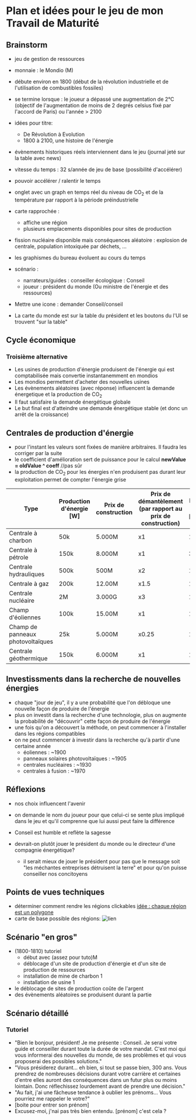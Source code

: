 # Plan et idées pour le jeu de mon Travail de Maturité

## Brainstorm

- jeu de gestion de ressources

- monnaie : le Mondio (M)

- débute environ en 1800 (début de la révolution industrielle et de l'utilisation de combustibles fossiles)

- se termine lorsque : le joueur a dépassé une augmentation de 2°C (objectif de l'augmentation de moins de 2 degrés celsius fixé par l'accord de Paris) ou l'année > 2100

- idées pour titre:
	- De Révolution à Evolution
	- 1800 à 2100, une histoire de l'énergie

- évènements historiques réels interviennent dans le jeu (journal jeté sur la table avec news)

- vitesse du temps : 32 s/année de jeu de base (possibilité d'accélérer)
- pouvoir accélérer / ralentir le temps

- onglet avec un graph en temps réel du niveau de CO<sub>2</sub> et de la température par rapport à la période préindustrielle

<!-- - 2 conseillers : un pro écologique et un pro ressources fossiles avec des points de réputation auprès de ces 2 conseillers
- une action écologique rapporte des points de réputation auprès de ton conseiller écologique et vice versa -->

- carte rapprochée :
	- affiche une région
    - plusieurs emplacements disponibles pour sites de production

- fission nucléaire disponible mais conséquences aléatoire : explosion de centrale, population intoxiquée par déchets, ...

- les graphismes du bureau évoluent au cours du temps

- scénario :
    - narrateurs/guides : conseiller écologique : Conseil
    - joueur : président du monde (Ou ministre de l'énergie et des ressources) 
	<!-- - joueur : président d'une compagnie électrique //voir Réflexions-->

- Mettre une icone : demander Conseil/conseil

- La carte du monde est sur la table du président et les boutons du l'UI se trouvent "sur la table"



## Cycle économique

<!-- ### Première alternative:

- 2 types de sites:
    - Les sites de production **d'énergie** (mines, éoliennes, panneaux solaires,...)
    - Les sites de production de marchandises (montres, chocolat, fromage, mines de diamant, ...)
- Les sites de production d'énergie produisent directement de l'énergie
- Les sites de production de ressources consomment cette énergie et produisent des Mondio
- Les Mondio sont réinvestits pour produire plus
- Il serait peut-être possible de prendre un emprunt à la banque
==> Ne transmets pas le message voulu -->

<!-- ### Deuxième alternative:

- 3 types de sites:
    - Les sites de production de **ressources énergétiques** (mines, ...)
    - Les sites de production de matières premières (or, fer, diamant, cotton, ...)
    - Les sites de production de produits finis (acier, tissus, voitures, ...)
- Les sites de production de ressources énergétiques produisent du combustible qui peut être vendu ou utilisé pour produire de l'énergie (par défaut: énergie)
- Les sites de production de matières premières nécessitent de l'énergie
- Les sites de production produits finis utilisent des matières premières pour produire des produits finis

==> TROP COMPLIQUÉ -->

### Troisième alternative

- Les usines de production d'énergie produisent de l'énergie qui est comptabilisée mais convertie instantanemment en mondios
- Les mondios permettent d'acheter des nouvelles usines
- Les évènements aléatoires (avec réponse) influencent la demande énergetique et la production de CO<sub>2</sub>
- Il faut satisfaire la demande énergétique globale
- Le but final est d'atteindre une demande énergétique stable (et donc un arrêt de la croissance)

<!-- ## Différentes ressources par région:

Région | Augmente CO<sub>2</sub> | N'augmente pas le CO<sub>2</sub>
-------|-------------------------|-------------------------
Europe | charbon | barrages hydroélectriques
Afrique | diamant, uranium |
Amérique du nord | charbon, pétrole, gaz naturel |
Asie | charbon |
Amérique du sud | forêt primaire → palme, bétail, bois | Exploitation durable (produit moins)
Toutes régions | Coupe de bois | Énergie solaire, éoliennes, fission nucléaire (avec conséquences), fusion nucléaire, géothermie

==> Peut-être à mettre mais compliqué -->

## Centrales de production d'énergie
- pour l'instant les valeurs sont fixées de manière arbitraires. Il faudra les corriger par la suite
- le coefficient d'amélioration sert de puissance pour le calcul **newValue = oldValue ^ coeff** //pas sûr
- la production de CO<sub>2</sub> pour les énergies n'en produisent pas durant leur exploitation permet de compter l'énergie grise

Type | Production d'énergie [W] | Prix de construction | Prix de démantèlement (par rapport au prix de construction) | Production de CO<sub>2</sub> [tonne/année] | coeff. d'upgrade
-----|--------|------------|------|------------|-------------
Centrale à charbon | 50k | 5.000M | x1 | 10 | 2
Centrale à pétrole | 150k | 8.000M | x1 | 35 | 1.75
Centrale hydrauliques | 500k | 500M | x2 | 1 | 1.25
Centrale à gaz | 200k | 12.00M | x1.5 | 15 | 1.5
Centrale nucléaire | 2M | 3.000G | x3 | 1 | 2
Champ d'éoliennes | 100k | 15.00M | x1 | 1 | 2
Champ de panneaux photovoltaïques | 25k | 5.000M | x0.25 | 1 | 2
Centrale géothermique | 150k | 6.000M | x1 | 1 | 1.75


## Investissments dans la recherche de nouvelles énergies

- chaque "jour de jeu", il y a une probabilité que l'on débloque une nouvelle façon de produire de l'énergie
- plus on investit dans la recherche d'une technologie, plus on augmente la probabilité de "découvrir" cette façon de produire de l'énergie
- une fois qu'on a découvert la méthode, on peut commencer à l'installer dans les régions compatibles
- on ne peut commencer à investir dans la recherche qu'à partir d'une certaine année
    - éoliennes : ~1900
    - panneaux solaires photovoltaïques : ~1905
    - centrales nucléaires : ~1930
    - centrales à fusion : ~1970



## Réflexions

<!-- - si on joue le président du monde et que c'est nous qui causons le changement climatique, on se rend compte que c'est à chacun de choisir ou non de freiner ce changement -->
- nos choix influencent l'avenir

- on demande le nom du joueur pour que celui-ci se sente plus impliqué dans le jeu et qu'il comprenne que lui aussi peut faire la différence

- Conseil est humble et reflète la sagesse

- devrait-on plutôt jouer le président du monde ou le directeur d'une compagnie énergétique?
	- il serait mieux de jouer le président pour pas que le message soit "les méchantes entreprises détruisent la terre" et pour qu'on puisse conseiller nos concitoyens
<!-- - Nemo représente la "science sans conscience" et le renfermement (pas sûr) -->


## Points de vues techniques

- déterminer comment rendre les régions clickables [idée : chaque région est un polygone](http://phaser.io/examples/v2/geometry/polygon-contains)
- carte de base possible des régions: ![lien](http://www.worldometers.info/img/7-continents-of-the-world.gif)


## Scénario "en gros"

- (1800-1810) tutoriel
	- début avec (assez pour tuto)M
	- déblocage d'un site de production d'énergie et d'un site de production de ressources
	- installation de mine de charbon 1
	- installation de usine 1
- le déblocage de sites de production coûte de l'argent
- des évènements aléatoires se produisent durant la partie


## Scénario détaillé

### Tutoriel

- "Bien le bonjour, président! Je me présente : Conseil. Je serai votre guide et conseiller durant toute la durée de votre mandat. C'est moi qui vous informerai des nouvelles du monde, de ses problèmes et qui vous proposerai  des possibles solutions."
- "Vous présiderez durant... eh bien, si tout se passe bien, 300 ans. Vous prendrez de nombreuses décisions durant votre carrière et certaines d'entre elles auront des conséquences dans un futur plus ou moins lointain. Donc réflechissez lourdement avant de prendre une décision."
- "Au fait, j'ai une fâcheuse tendance à oublier les prénoms... Vous pourriez me rappeler le votre?"
- [boite pour entrer son prénom]
- Excusez-moi, j'nai pas très bien entendu. [prénom] c'est cela ?
